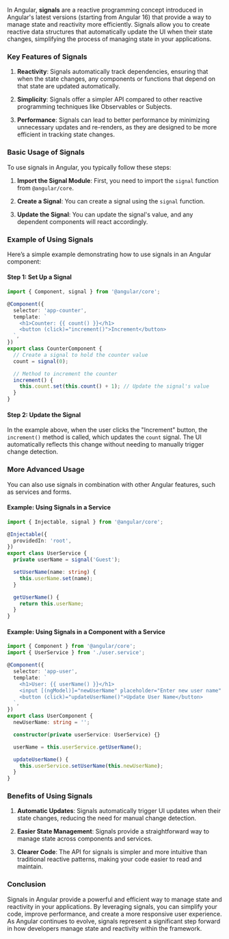 In Angular, **signals** are a reactive programming concept introduced in Angular's latest versions (starting from Angular 16) that provide a way to manage state and reactivity more efficiently. Signals allow you to create reactive data structures that automatically update the UI when their state changes, simplifying the process of managing state in your applications.

### Key Features of Signals

1. **Reactivity**: Signals automatically track dependencies, ensuring that when the state changes, any components or functions that depend on that state are updated automatically.

2. **Simplicity**: Signals offer a simpler API compared to other reactive programming techniques like Observables or Subjects.

3. **Performance**: Signals can lead to better performance by minimizing unnecessary updates and re-renders, as they are designed to be more efficient in tracking state changes.

### Basic Usage of Signals

To use signals in Angular, you typically follow these steps:

1. **Import the Signal Module**: First, you need to import the `signal` function from `@angular/core`.

2. **Create a Signal**: You can create a signal using the `signal` function.

3. **Update the Signal**: You can update the signal's value, and any dependent components will react accordingly.

### Example of Using Signals

Here’s a simple example demonstrating how to use signals in an Angular component:

#### Step 1: Set Up a Signal

```typescript
import { Component, signal } from '@angular/core';

@Component({
  selector: 'app-counter',
  template: `
    <h1>Counter: {{ count() }}</h1>
    <button (click)="increment()">Increment</button>
  `,
})
export class CounterComponent {
  // Create a signal to hold the counter value
  count = signal(0);

  // Method to increment the counter
  increment() {
    this.count.set(this.count() + 1); // Update the signal's value
  }
}
```

#### Step 2: Update the Signal

In the example above, when the user clicks the "Increment" button, the `increment()` method is called, which updates the `count` signal. The UI automatically reflects this change without needing to manually trigger change detection.

### More Advanced Usage

You can also use signals in combination with other Angular features, such as services and forms.

#### Example: Using Signals in a Service

```typescript
import { Injectable, signal } from '@angular/core';

@Injectable({
  providedIn: 'root',
})
export class UserService {
  private userName = signal('Guest');

  setUserName(name: string) {
    this.userName.set(name);
  }

  getUserName() {
    return this.userName;
  }
}
```

#### Example: Using Signals in a Component with a Service

```typescript
import { Component } from '@angular/core';
import { UserService } from './user.service';

@Component({
  selector: 'app-user',
  template: `
    <h1>User: {{ userName() }}</h1>
    <input [(ngModel)]="newUserName" placeholder="Enter new user name" />
    <button (click)="updateUserName()">Update User Name</button>
  `,
})
export class UserComponent {
  newUserName: string = '';

  constructor(private userService: UserService) {}

  userName = this.userService.getUserName();

  updateUserName() {
    this.userService.setUserName(this.newUserName);
  }
}
```

### Benefits of Using Signals

1. **Automatic Updates**: Signals automatically trigger UI updates when their state changes, reducing the need for manual change detection.

2. **Easier State Management**: Signals provide a straightforward way to manage state across components and services.

3. **Clearer Code**: The API for signals is simpler and more intuitive than traditional reactive patterns, making your code easier to read and maintain.

### Conclusion

Signals in Angular provide a powerful and efficient way to manage state and reactivity in your applications. By leveraging signals, you can simplify your code, improve performance, and create a more responsive user experience. As Angular continues to evolve, signals represent a significant step forward in how developers manage state and reactivity within the framework.